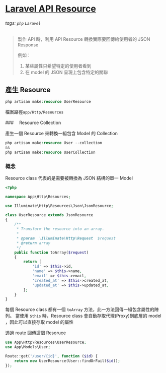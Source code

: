 # [Laravel API Resource](https://docs.cornch.dev/zh-tw/laravel/8.x/eloquent-resources)

###### tags: `php` `Laravel`

> 製作 API 時，利用 API Resource 轉換實際要回傳給使用者的 JSON Response
>
> 例如：
>
> 1. 某些屬性只希望特定的使用者看到
> 2. 在 model 的 JSON 呈現上包含特定的關聯

## 產生 Resource

```php
php artisan make:resource UserResource
```

檔案路徑`app/Http/Resources`

###　 Resource Collection

產生一個 Resource 來轉換一組包含 Model 的 Collection

```php
php artisan make:resource User --collection
&&
php artisan make:resource UserCollection
```

### 概念

Resource class 代表的是需要被轉換為 JSON 結構的單一 Model

```php
<?php

namespace App\Http\Resources;

use Illuminate\Http\Resources\Json\JsonResource;

class UserResource extends JsonResource
{
    /**
     * Transform the resource into an array.
     *
     * @param  \Illuminate\Http\Request  $request
     * @return array
     */
    public function toArray($request)
    {
        return [
            'id' => $this->id,
            'name' => $this->name,
            'email' => $this->email,
            'created_at' => $this->created_at,
            'updated_at' => $this->updated_at,
        ];
    }
}
```

每個 Resource class 都有一個 `toArray` 方法，此一方法回傳一組包含屬性的陣列。
當使用 `$this` 時，Resource class 會自動存取代理(Proxy)到底層的 model ，因此可以直接存取 model 的屬性

透過 route 回傳這個 Resoruce

```php
use App\Http\Resources\UserResource;
use App\Models\User;

Route::get('/user/{id}', function ($id) {
    return new UserResource(User::findOrFail($id));
});
```
